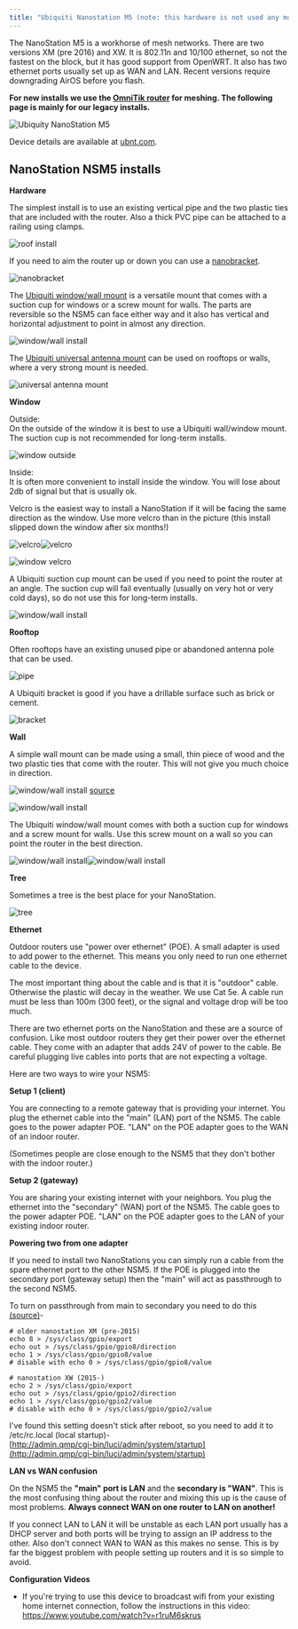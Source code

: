 ```yaml
---
title: "Ubiquiti Nanostation M5 (note: this hardware is not used any more)"
---
```


The NanoStation M5 is a workhorse of mesh networks. There are two versions XM (pre 2016) and XW. It is 802.11n and 10/100 ethernet, so not the fastest on the block, but it has good support from OpenWRT. It also has two ethernet ports usually set up as WAN and LAN. Recent versions require downgrading AirOS before you flash.

**For new installs we use the [OmniTik router](../mikrotikomnitik5ac/) for meshing. The following page is mainly for our legacy installs.**

![Ubiquity NanoStation M5](/img/hardware/ubiquity_nanostationm5.png)

Device details are available at [ubnt.com](https://www.ubnt.com/airmax/nanostationm/).


## NanoStation NSM5 installs

**Hardware**

The simplest install is to use an existing vertical pipe and the two plastic ties that are included with the router. Also a thick PVC pipe can be attached to a railing using clamps.

![roof install](/img/nsm5/roof-87.jpg)

If you need to aim the router up or down you can use a [nanobracket](https://www.streakwave.com/itemdesc.asp?ic=NBU001).

![nanobracket](/img/nsm5/nanobracket.jpg)

The [Ubiquiti window/wall mount](http://www.amazon.com/Ubiquiti-Networks-NanoStation-Window-Mount/dp/B004EHUR8U?tag=nycmesh-20) is a versatile mount that comes with a suction cup for windows or a screw mount for walls. The parts are reversible so the NSM5 can face either way and it also has vertical and horizontal adjustment to point in almost any direction.

![window/wall install](/img/nsm5/ubiquiti-window-wall-mount.jpg)

The [Ubiquiti universal antenna mount](http://www.amazon.com/gp/product/B006J1WSGI?tag=nycmesh-20) can be used on rooftops or walls, where a very strong mount is needed.

![universal antenna mount](/img/nsm5/ubiquiti-universal-mount.jpg)

**Window**

Outside:  
On the outside of the window it is best to use a Ubiquiti wall/window mount. The suction cup is not recommended for long-term installs.

![window outside](/img/nsm5/window-cup-outside.jpg)

Inside:  
It is often more convenient to install inside the window. You will lose about 2db of signal but that is usually ok.

Velcro is the easiest way to install a NanoStation if it will be facing the same direction as the window. Use more velcro than in the picture (this install slipped down the window after six months!)

![velcro](/img/nsm5/velcro.jpg)![velcro](/img/nsm5/window-velcro-off.jpg)

![window velcro](/img/nsm5/window-velcro-on.jpg)

A Ubiquiti suction cup mount can be used if you need to point the router at an angle. The suction cup will fail eventually (usually on very hot or very cold days), so do not use this for long-term installs.

![window/wall install](/img/nsm5/window-cup-inside.jpg)

**Rooftop**

Often rooftops have an existing unused pipe or abandoned antenna pole that can be used.

![pipe](/img/nsm5/pipe.jpg)

A Ubiquiti bracket is good if you have a drillable surface such as brick or cement.

![bracket](/img/nsm5/bracket-200.jpg)

**Wall**

A simple wall mount can be made using a small, thin piece of wood and the two plastic ties that come with the router. This will not give you much choice in direction.

![window/wall install](/img/nsm5/wall.jpg)
[source](https://www.telcoantennas.com.au/site/how-extend-wifi-coverage-using-ubiquiti-nanostation)

![window/wall install](/img/nsm5/wall-201.jpg)

The Ubiquiti window/wall mount comes with both a suction cup for windows and a screw mount for walls. Use this screw mount on a wall so you can point the router in the best direction.

![window/wall install](/img/nsm5/windowwall2.jpg)![window/wall install](/img/nsm5/windowwall.jpg)

**Tree**

Sometimes a tree is the best place for your NanoStation.

![tree](/img/nsm5/tree.jpg)

**Ethernet**

Outdoor routers use "power over ethernet" (POE). A small adapter is used to add power to the ethernet. This means you only need to run one ethernet cable to the device.

The most important thing about the cable and is that it is "outdoor" cable. Otherwise the plastic will decay in the weather. We use Cat 5e. A cable run must be less than 100m (300 feet), or the signal and voltage drop will be too much.

There are two ethernet ports on the NanoStation and these are a source of confusion. Like most outdoor routers they get their power over the ethernet cable. They come with an adapter that adds 24V of power to the cable. Be careful plugging live cables into ports that are not expecting a voltage.

Here are two ways to wire your NSM5:

**Setup 1 (client)**

You are connecting to a remote gateway that is providing your internet. You plug the ethernet cable into the "main" (LAN) port of the NSM5. The cable goes to the power adapter POE. "LAN" on the POE adapter goes to the WAN of an indoor router.

(Sometimes people are close enough to the NSM5 that they don't bother with the indoor router.)

**Setup 2 (gateway)**

You are sharing your existing internet with your neighbors. You plug the ethernet into the "secondary" (WAN) port of the NSM5. The cable goes to the power adapter POE. "LAN" on the POE adapter goes to the LAN of your existing indoor router.

**Powering two from one adapter**

If you need to install two NanoStations you can simply run a cable from the spare ethernet port to the other NSM5. If the POE is plugged into the secondary port (gateway setup) then the "main" will act as passthrough to the second NSM5.

To turn on passthrough from main to secondary you need to do this [(source)](https://wiki.openwrt.org/toh/ubiquiti/nanostationm5)-

```
# older nanostation XM (pre-2015)
echo 8 > /sys/class/gpio/export
echo out > /sys/class/gpio/gpio8/direction
echo 1 > /sys/class/gpio/gpio8/value
# disable with echo 0 > /sys/class/gpio/gpio8/value
```

```
# nanostation XW (2015-)
echo 2 > /sys/class/gpio/export
echo out > /sys/class/gpio/gpio2/direction
echo 1 > /sys/class/gpio/gpio2/value
# disable with echo 0 > /sys/class/gpio/gpio2/value
```

I've found this setting doesn't stick after reboot, so you need to add it to /etc/rc.local (local startup)-  
[http://admin.qmp/cgi-bin/luci/admin/system/startup](http://admin.qmp/cgi-bin/luci/admin/system/startup)

**LAN vs WAN confusion**

On the NSM5 the **"main" port is LAN** and the **secondary is "WAN"**. This is the most confusing thing about the router and mixing this up is the cause of most problems. **Always connect WAN on one router to LAN on another!**

If you connect LAN to LAN it will be unstable as each LAN port usually has a DHCP server and both ports will be trying to assign an IP address to the other. Also don't connect WAN to WAN as this makes no sense. This is by far the biggest problem with people setting up routers and it is so simple to avoid.

**Configuration Videos**
* If you're trying to use this device to broadcast wifi from your existing home internet connection, follow the instructions in this video: https://www.youtube.com/watch?v=r1ruM6skrus
